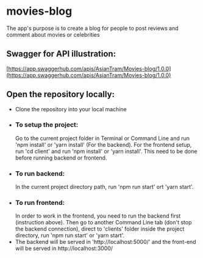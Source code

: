 # movies-blog
The app's purpose is to create a blog for people to post reviews and comment about movies or celebrities

## Swagger for API illustration:
[https://app.swaggerhub.com/apis/AsianTram/Movies-blog/1.0.0](https://app.swaggerhub.com/apis/AsianTram/Movies-blog/1.0.0)

## Open the repository locally:
  - Clone the repository into your local machine
  - ### To setup the project:
    Go to the current project folder in Terminal or Command Line and run 'npm install' or 'yarn install' (For the backend). For the frontend setup, run 'cd client' and run 'npm install' or 'yarn install'.
    This need to be done before running backend or frontend.
  - ### To run backend: 
    In the current project directory path, run 'npm run start' ort 'yarn start'.
  - ### To run frontend: 
    In order to work in the frontend, you need to run the backend first (instruction above). Then go to another Command Line tab (don't stop the backend connection), direct to 'clients' folder inside the project directory, run 'npm run start' or 'yarn start'.
  - The backend will be served in 'http://localhost:5000/' and the front-end will be served in http://localhost:3000/

